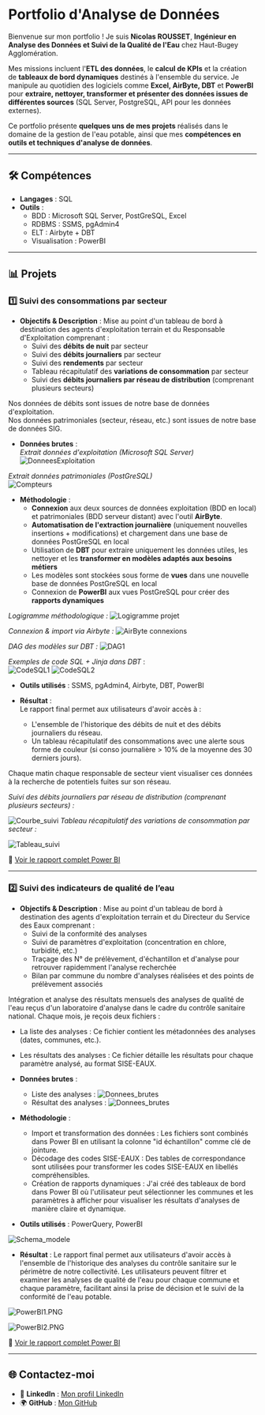 # Portfolio d'Analyse de Données

Bienvenue sur mon portfolio ! Je suis **Nicolas ROUSSET**, **Ingénieur en Analyse des Données et Suivi de la Qualité de l'Eau** chez Haut-Bugey Agglomération.

Mes missions incluent l'**ETL des données**, le **calcul de KPIs** et la création de **tableaux de bord dynamiques** destinés à l'ensemble du service.
Je manipule au quotidien des logiciels comme **Excel, AirByte, DBT** et **PowerBI** pour **extraire, nettoyer, transformer et présenter des données issues de différentes sources** (SQL Server, PostgreSQL, API pour les données externes).

Ce portfolio présente **quelques uns de mes projets** réalisés dans le domaine de la gestion de l'eau potable, ainsi que mes **compétences en outils et techniques d'analyse de données**.

---

## 🛠️ **Compétences**
- **Langages** : SQL
- **Outils** :
  - BDD : Microsoft SQL Server, PostGreSQL, Excel
  - RDBMS : SSMS, pgAdmin4
  - ELT : Airbyte + DBT
  - Visualisation : PowerBI

---

## 📊 **Projets**

### 1️⃣ **Suivi des consommations par secteur**

- **Objectifs & Description** :
Mise au point d'un tableau de bord à destination des agents d'exploitation terrain et du Responsable d'Exploitation comprenant :
  - Suivi des **débits de nuit** par secteur
  - Suivi des **débits journaliers** par secteur
  - Suivi des **rendements** par secteur
  - Tableau récapitulatif des **variations de consommation** par secteur
  - Suivi des **débits journaliers par réseau de distribution** (comprenant plusieurs secteurs)

Nos données de débits sont issues de notre base de données d'exploitation.  
Nos données patrimoniales (secteur, réseau, etc.) sont issues de notre base de données SIG.

- **Données brutes** :  
*Extrait données d'exploitation (Microsoft SQL Server)*
![DonneesExploitation](Projets/DonneesExploitation.PNG)

*Extrait données patrimoniales (PostGreSQL)*  
![Compteurs](Projets/Compteurs.PNG)

- **Méthodologie** :
  - **Connexion** aux deux sources de données exploitation (BDD en local) et patrimoniales (BDD serveur distant) avec l'outil **AirByte**.
  - **Automatisation de l'extraction journalière** (uniquement nouvelles insertions + modifications) et chargement dans une base de données PostGreSQL en local
  - Utilisation de **DBT** pour extraire uniquement les données utiles, les nettoyer et les **transformer en modèles adaptés aux besoins métiers**
  - Les modèles sont stockées sous forme de **vues** dans une nouvelle base de données PostGreSQL en local
  - Connexion de **PowerBI** aux vues PostGreSQL pour créer des **rapports dynamiques** 

*Logigramme méthodologique :*
![Logigramme projet](Projets/Logigramme_projet.png)

*Connexion & import via Airbyte :*
![AirByte connexions](Projets/AirByte_connexions.PNG)

*DAG des modèles sur DBT :*
![DAG1](Projets/DAG1.PNG)

*Exemples de code SQL + Jinja dans DBT* :  
![CodeSQL1](Projets/CodeSQL1.PNG)
![CodeSQL2](Projets/CodeSQL2.PNG)

- **Outils utilisés** : SSMS, pgAdmin4, Airbyte, DBT, PowerBI

- **Résultat** :  
Le rapport final permet aux utilisateurs d'avoir accès à :  
  - L'ensemble de l'historique des débits de nuit et des débits journaliers du réseau.  
  - Un tableau récapitulatif des consommations avec une alerte sous forme de couleur (si conso journalière > 10% de la moyenne des 30 derniers jours).  

Chaque matin chaque responsable de secteur vient visualiser ces données à la recherche de potentiels fuites sur son réseau.  

*Suivi des débits journaliers par réseau de distribution (comprenant plusieurs secteurs) :*  

![Courbe_suivi](Projets/Courbe_suivi.PNG)
*Tableau récapitulatif des variations de consommation par secteur :* 

![Tableau_suivi](Projets/Tableau_suivi.PNG)


📄 [Voir le rapport complet Power BI](Projets/Recherche_de_fuites.pdf)

---
### 2️⃣ **Suivi des indicateurs de qualité de l’eau**

- **Objectifs & Description** :
Mise au point d'un tableau de bord à destination des agents d'exploitation terrain et du Directeur du Service des Eaux comprenant :
  - Suivi de la conformité des analyses
  - Suivi de paramètres d'exploitation (concentration en chlore, turbidité, etc.)
  - Traçage des N° de prélèvement, d'échantillon et d'analyse pour retrouver rapidemment l'analyse recherchée
  - Bilan par commune du nombre d'analyses réalisées et des points de prélèvement associés

Intégration et analyse des résultats mensuels des analyses de qualité de l'eau reçus d'un laboratoire d'analyse dans le cadre du contrôle sanitaire national.
Chaque mois, je reçois deux fichiers :
  - La liste des analyses : Ce fichier contient les métadonnées des analyses (dates, communes, etc.).
  - Les résultats des analyses : Ce fichier détaille les résultats pour chaque paramètre analysé, au format SISE-EAUX.

- **Données brutes** :
  - Liste des analyses :
  ![Donnees_brutes](Projets/Donnees_brutes2.PNG)
  - Résultat des analyses :
  ![Donnees_brutes](Projets/Donnees_brutes.PNG)

- **Méthodologie** :
  - Import et transformation des données : Les fichiers sont combinés dans Power BI en utilisant la colonne "id échantillon" comme clé de jointure.
  - Décodage des codes SISE-EAUX : Des tables de correspondance sont utilisées pour transformer les codes SISE-EAUX en libellés compréhensibles.
  - Création de rapports dynamiques : J'ai créé des tableaux de bord dans Power BI où l'utilisateur peut sélectionner les communes et les paramètres à afficher pour visualiser les résultats d'analyses de manière claire et dynamique.

- **Outils utilisés** : PowerQuery, PowerBI

![Schema_modele](Projets/Schema_modele.PNG)


- **Résultat** :
Le rapport final permet aux utilisateurs d'avoir accès à l'ensemble de l'historique des analyses du contrôle sanitaire sur le périmètre de notre collectivité.
Les utilisateurs peuvent filtrer et examiner les analyses de qualité de l'eau pour chaque commune et chaque paramètre, facilitant ainsi la prise de décision et le suivi de la conformité de l'eau potable.  

![PowerBI1.PNG](Projets/PowerBI1.PNG)

![PowerBI2.PNG](Projets/PowerBI2.PNG)

📄 [Voir le rapport complet Power BI](Projets/Controle_Sanitaire.pdf)




---

## 🌐 **Contactez-moi**
- 💼 **LinkedIn** : [Mon profil LinkedIn](https://www.linkedin.com/in/nicolas-rousset-73313467/)
- 🌍 **GitHub** : [Mon GitHub](https://github.com/NicolasRousset)

